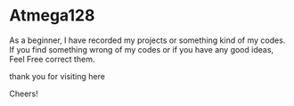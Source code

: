 # Atmega128
As a beginner, I have recorded my projects or something kind of my codes.
If you find something wrong of my codes or if you have any good ideas,
Feel Free correct them.

thank you for visiting here

Cheers!
